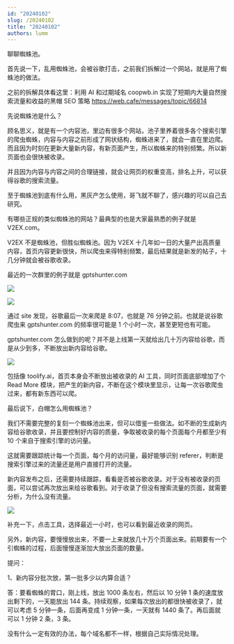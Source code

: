 ```yaml
---
id: "20240102"
slug: /20240102
title: "20240102"
authors: lumm
---
```

聊聊蜘蛛池。

首先说一下，乱用蜘蛛池，会被谷歌打击，之前我们拆解过一个网站，就是用了蜘蛛池的做法。

之前的拆解具体看这里：利用 AI 和过期域名 coopwb.in 实现了短期内大量自然搜索流量和收益的黑帽 SEO 策略 https://web.cafe/messages/topic/66814

先说蜘蛛池是什么？

顾名思义，就是有一个内容池，里边有很多个网站，池子里养着很多各个搜索引擎的爬虫蜘蛛，内容与内容之前形成了网状结构，蜘蛛进来了，就会一直在里边爬。而且因为时刻在更新大量新内容，有新页面产生，所以蜘蛛来的特别频繁。所以新页面也会很快被收录。

并且因为内容与内容之间的合理链接，就会让网页的权重变高，排名上升，可以获得谷歌的搜索流量。

至于蜘蛛池到底有什么用，黑灰产怎么使用，哥飞就不聊了，感兴趣的可以自己去研究。

有哪些正规的类似蜘蛛池的网站？最典型的也是大家最熟悉的例子就是 V2EX.com。

V2EX 不是蜘蛛池，但胜似蜘蛛池。因为 V2EX 十几年如一日的大量产出高质量内容，首页内容更新很快，所以爬虫来得特别频繁，最后结果就是新发的帖子，十几分钟就会被谷歌收录。

最近的一次群里的例子就是 gptshunter.com

![](https://images.lummstudio.com/images/2024/08/miniclass/20240102-01.jpg)

![](https://images.lummstudio.com/images/2024/08/miniclass/20240102-02.jpg)

通过 site 发现，谷歌最后一次来爬是 8:07，也就是 76 分钟之前。也就是说谷歌爬虫来 gptshunter.com 的频率很可能是 1 个小时一次，甚至更短也有可能。

gptshunter.com 怎么做到的呢？并不是上线第一天就给出几十万内容给谷歌，而是从少到多，不断放出新内容给谷歌。

![](https://images.lummstudio.com/images/2024/08/miniclass/20240102-03.jpg)

包括像 toolify.ai，首页本身会不断放出被收录的 AI 工具，同时页面底部增加了个 Read More 模块，把产生的新内容，不断在这个模块里显示，让每一次谷歌爬虫过来，都有新东西可以爬。

最后说下，白帽怎么用蜘蛛池？

我们不需要完整的复刻一个蜘蛛池出来，但可以借鉴一些做法。如不断的生成新内容给谷歌收录，并且要控制好内容的质量，争取被收录的每个页面每个月都至少有 10 个来自于搜索引擎的访问量。

这就需要跟踪统计每一个页面，每个月的访问量，最好能够识别 referer，判断是搜索引擎过来的流量还是用户直接打开的流量。

新内容发布之后，还需要持续跟踪，看看是否被谷歌收录。对于没有被收录的页面，可以尝试再次放出来给谷歌看到。对于收录了但没有搜索流量的页面，就需要分析，为什么没有流量。

![](https://images.lummstudio.com/images/2024/08/miniclass/20240102-04.jpg)

补充一下，点击工具，选择最近一小时，也可以看到最近收录的网页。

另外，新内容，要慢慢放出来，不要一上来就放几十万个页面出来。前期要有一个引蜘蛛的过程，后面慢慢逐渐加大放出页面的数量。

提问：

1、新内容分批次放，第一批多少以内算合适？

答：要看蜘蛛的胃口，刚上线，放出 1000 条左右，然后以 10 分钟 1 条的速度放出剩下的，一天能放出 144 条。持续观察，如果每次放出的都很快被收录了，就可以考虑 5 分钟一条，后面再变成 1 分钟一条，一天就有 1440 条了。再后面就可以 1 分钟 2 条，3 条。

没有什么一定有效的办法，每个域名都不一样，根据自己实际情况处理。